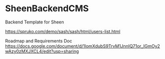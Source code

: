 # SheenBackendCMS
Backend Template for Sheen


https://spruko.com/demo/sash/sash/html/users-list.html



Roadmap and Requirements Doc
https://docs.google.com/document/d/1lomXdubS9TrvM1JnnIQ71or_IGmOy2wAzy0zMXJXCL4/edit?usp=sharing
